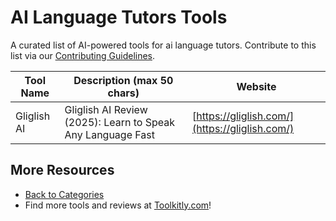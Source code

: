 # AI Language Tutors Tools

A curated list of AI-powered tools for ai language tutors. Contribute to this list via our [Contributing Guidelines](../CONTRIBUTING.md).

| Tool Name | Description (max 50 chars) | Website |
|-----------|----------------------------|---------|
| Gliglish AI | Gliglish AI Review (2025): Learn to Speak Any Language Fast | [https://gliglish.com/](https://gliglish.com/) |

## More Resources
- [Back to Categories](https://github.com/ToolkitlyAI/awesome-ai-tools/blob/master/README.md)
- Find more tools and reviews at [Toolkitly.com](https://toolkitly.com)!
